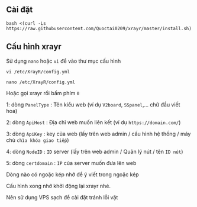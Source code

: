 

## Cài đặt 
```
bash <(curl -Ls https://raw.githubusercontent.com/Quoctai0209/xrayr/master/install.sh)
```
## Cấu hình xrayr
Sử dụng `nano` hoặc `vi` để vào thư mục cấu hình
```
vi /etc/XrayR/config.yml
```
```
nano /etc/XrayR/config.yml
```
Hoặc gọi xrayr rồi bấm phím `0`

1: dòng `PanelType` : Tên kiểu web (ví dụ `V2board`, `SSpanel`,... chữ đầu viết hoa)

2: dòng `ApiHost` : Địa chỉ web muốn liên kết (ví dụ `https://domain.com/`)

3: dòng `ApiKey` : key của web (lấy trên web admin / cấu hình hệ thống / máy chủ `chìa khóa giao tiếp`)

4: dòng `NodeID` : `ID` server (lấy trên web admin / Quản lý nút / tên `ID nút`)

5: dòng `certdomain` : `IP` của server muốn đưa lên web

Dòng nào có ngoặc kép nhớ để ý viết trong ngoặc kép

Cấu hình xong nhớ khởi động lại xrayr nhé.

Nên sử dụng VPS sạch để cài đặt tránh lỗi vặt 
